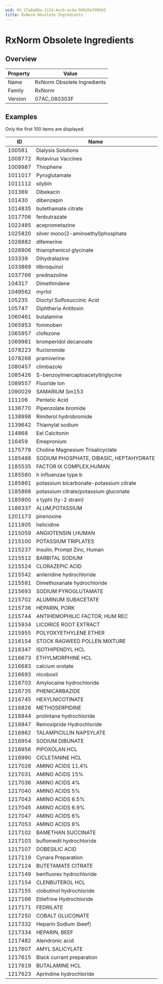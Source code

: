 ```yaml
---
uid: HV_27a8a88a-1124-4ccb-ac4a-945d5ef995b5
title: RxNorm Obsolete Ingredients
---
```


# RxNorm Obsolete Ingredients

## Overview

Property|Value
---|--- 
Name|RxNorm Obsolete Ingredients 
Family|RxNorm 
Version|07AC_080303F

## Examples

Only the first 100 items are displayed. 

ID|Name
---|--- 
100581|Dialysis Solutions 
1008772|Rotavirus Vaccines 
1009987|Thiophene 
1011017|Pyroglutamate 
1011112|silybin 
101369|Dibekacin 
101430|dibenzepin 
1014835|butethamate citrate 
1017706|fenbutrazate 
1022485|aceprometazine 
1025820|silver mono(2-aminoethyl)phosphate 
1026882|difemerine 
1026906|thiamphenicol glycinate 
103339|Dihydralazine 
1033869|tilbroquinol 
1037766|prednazoline 
104317|Dimethindene 
1049562|myrtol 
105235|Dioctyl Sulfosuccinic Acid 
105747|Diphtheria Antitoxin 
1060461|butalamine 
1065953|fominoben 
1065957|clofezone 
1069981|bromperidol decanoate 
1078223|flucloronide 
1078268|pramiverine 
1080457|climbazole 
1085426|S-benzoylmercaptoacetyltriglycine 
1089557|Fluoride Ion 
1090029|SAMARIUM Sm153 
111106|Pentetic Acid 
1136770|Pipenzolate bromide 
1138998|Rimiterol hydrobromide 
1139642|Thiamylal sodium 
114868|Eel Calcitonin 
116459|Emepronium 
1175778|Choline Magnesium Trisalicyclate 
1185488|SODIUM PHOSPHATE, DIBASIC, HEPTAHYDRATE 
1185535|FACTOR IX COMPLEX,HUMAN 
1185560|h influenzae type b 
1185861|potassium bicarbonate-potassium citrate 
1185868|potassium citrate/potassium gluconate 
1185900|s typhi (ty-2 strain) 
1186337|ALUM,POTASSIUM 
1201173|pirenoxine 
1211805|helicidine 
1215059|ANGIOTENSIN I,HUMAN 
1215100|POTASSIUM TRIPLATES 
1215237|Insulin, Prompt Zinc, Human 
1215512|BARBITAL SODIUM 
1215524|CLORAZEPIC ACID 
1215542|anileridine hydrochloride 
1215581|Dimethoxanate hydrochloride 
1215693|SODIUM PYROGLUTAMATE 
1215702|ALUMINUM SUBACETATE 
1215736|HEPARIN, PORK 
1215744|ANTIHEMOPHILIC FACTOR, HUM REC 
1215934|LICORICE ROOT EXTRACT 
1215955|POLYOXYETHYLENE ETHER 
1216154|STOCK RAGWEED POLLEN MIXTURE 
1216347|ISOTHIPENDYL HCL 
1216673|ETHYLMORPHINE HCL 
1216683|calcium orotate 
1216693|nicoboxil 
1216703|Amylocaine hydrochloride 
1216735|PHENICARBAZIDE 
1216745|HEXYLNICOTINATE 
1216826|METHOSERPIDINE 
1216844|prolintane hydrochloride 
1216847|Remoxipride Hydrochloride 
1216862|TALAMPICILLIN NAPSYLATE 
1216954|SODIUM DIBUNATE 
1216956|PIPOXOLAN HCL 
1216990|CICLETANINE HCL 
1217028|AMINO ACIDS 11.4% 
1217031|AMINO ACIDS 15% 
1217036|AMINO ACIDS 4% 
1217040|AMINO ACIDS 5% 
1217043|AMINO ACIDS 6.5% 
1217045|AMINO ACIDS 6.9% 
1217047|AMINO ACIDS 6% 
1217053|AMINO ACIDS 8% 
1217102|BAMETHAN SUCCINATE 
1217103|buflomedil hydrochloride 
1217107|DOBESILIC ACID 
1217119|Cynara Preparation 
1217124|BUTETAMATE CITRATE 
1217149|benfluorex hydrochloride 
1217154|CLENBUTEROL HCL 
1217155|clobutinol hydrochloride 
1217166|Etilefrine Hydrochloride 
1217171|FEDRILATE 
1217250|COBALT GLUCONATE 
1217332|Heparin Sodium (beef) 
1217334|HEPARIN, BEEF 
1217482|Alendronic acid 
1217607|AMYL SALICYLATE 
1217615|Black currant preparation 
1217619|BUTALAMINE HCL 
1217623|Aprindine hydrochloride
